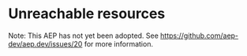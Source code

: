 # Unreachable resources

Note: This AEP has not yet been adopted. See
https://github.com/aep-dev/aep.dev/issues/20 for more information.
